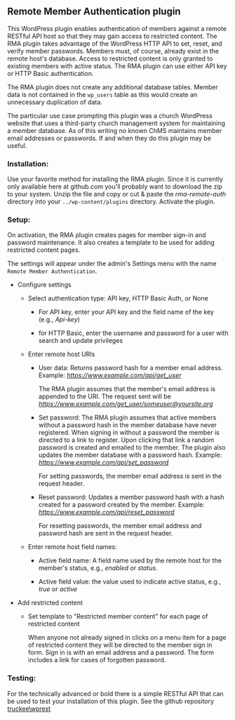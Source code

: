 ## Remote Member Authentication plugin


This WordPress plugin enables authentication of members against a remote RESTful API host so that they may gain access to restricted content. The RMA plugin takes advantage of the WordPress HTTP API to set, reset, and verify member passwords. Members must, of course, already exist in the remote host's database. Access to restricted content is only granted to existing members with active status. The RMA plugin can use either API key or HTTP Basic authentication.

The RMA plugin does not create any additional database tables. Member data is not contained in the `wp_users` table as this would create an unnecessary duplication of data.

The particular use case prompting this plugin was a church WordPress website that uses a third-party church management system for maintaining a member database. As of this writing no known ChMS maintains member email addresses or passwords. If and when they do this plugin may be useful.

### Installation:

Use your favorite method for installing the RMA plugin. Since it is currently only available here at github.com you'll probably want to download the zip to your system. Unzip the file and copy or cut & paste the _rma-remote-auth_ directory into your `../wp-content/plugins` directory. Activate the plugin.

### Setup:

On activation, the RMA plugin creates pages for member sign-in and password maintenance. It also creates a template to be used for adding restricted content pages.

The settings will appear under the admin's Settings menu with the name `Remote Member Authentication`.

- Configure settings

	- Select authentication type: API key, HTTP Basic Auth, or None

		- For API key, enter your API key and the field name of the key (e.g., _Api-key_)

		- for HTTP Basic, enter the username and password for a user with search and update privileges


    - Enter remote host URIs

		- User data: Returns password hash for a member email address.   Example: _https://www.example.com/api/get_user_

    		The RMA plugin assumes that the member's email address is appended to the URI. The request sent will be _https://www.example.com/get_user/someuser@yoursite.org_

        - Set password: The RMA plugin assumes that active members without a password hash in the member database have never registered. When signing in without a password the member is directed to a link to register. Upon clicking that link a random password is created and emailed to the member. The plugin also updates the member database with a password hash. Example: _https://www.example.com/api/set_password_

            For setting passwords, the member email address is sent in the request header.

		- Reset password: Updates a member password hash with a hash created for a password created by the member. Example: _https://www.example.com/api/reset_password_

            For resetting passwords, the member email address and password hash are sent in the request header.

	- Enter remote host field names:

		- Active field name: A field name used by the remote host for the member's status, e.g., _enabled_ or _status_.

		- Active field value: the value used to indicate active status, e.g., _true_ or _active_

- Add restricted content

	- Set template to "Restricted member content" for each page of restricted content

        When anyone not already signed in clicks on a menu item for a page of restricted content they will be directed to the member sign in form. Sign in is with an email address and a password. The form includes a link for cases of  forgotten password.

### Testing:

For the technically advanced or bold there is a simple RESTful API that can be used to test your installation of this plugin.  See the github repository [truckee\wprest](https://github.com/truckee/wprest)

